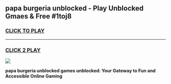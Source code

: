
## papa burgeria unblocked - Play Unblocked Gmaes & Free #1toj8
<h3>
<a href="https://news.freeplayer.one?title=papa_burgeria_unblocked&ref=03M">CLICK TO PLAY</a></h3>
<hr>

<h3>
<a href="https://news.freeplayer.one?title=papa_burgeria_unblocked&ref=03M">CLICK 2 PLAY</a>
  
</h3>

<a href="https://news.freeplayer.one?title=papa_burgeria_unblocked&ref=03M"><img src="https://clearcache.store/games.png"></a>


**papa burgeria unblocked games unblocked: Your Gateway to Fun and Accessible Online Gaming**
